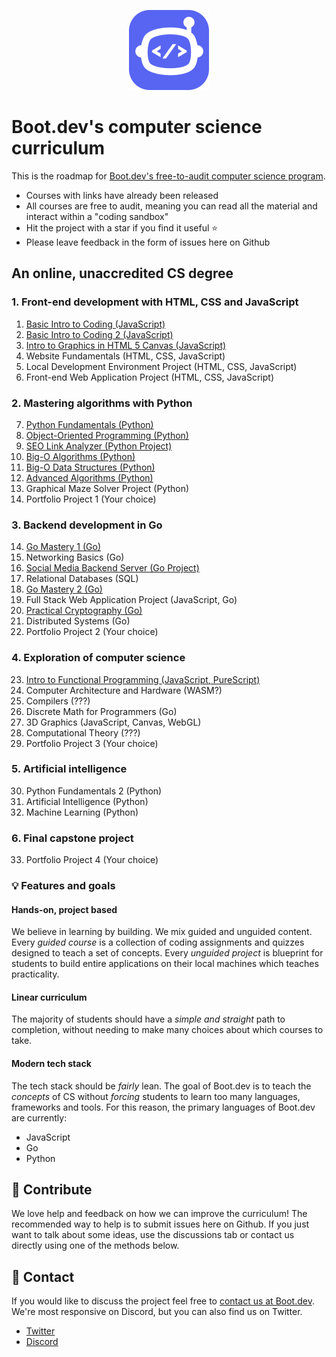 <p align="center">
  <img width="128" src="logo.png">
</p>

# Boot.dev's computer science curriculum

This is the roadmap for [Boot.dev's free-to-audit computer science program](https://boot.dev). 

* Courses with links have already been released
* All courses are free to audit, meaning you can read all the material and interact within a "coding sandbox"
* Hit the project with a star if you find it useful ⭐
* Please leave feedback in the form of issues here on Github

## An online, unaccredited CS degree

### 1. Front-end development with HTML, CSS and JavaScript

1. [Basic Intro to Coding (JavaScript)](https://boot.dev/course/2af5c197-21eb-48b4-bd90-b0d59adb311e/eca6fbac-01a2-4b03-9837-e2242d665e21/7e8e6413-34a8-41bd-afb2-4e342a40f23f)
2. [Basic Intro to Coding 2 (JavaScript)](https://boot.dev/course/fc90fccd-2516-4919-83e2-ea5987b0d3fa/004c8728-b78e-4363-b556-61bd4819905f/96af9198-eb08-4ce0-abdd-0e4da9d542bd)
3. [Intro to Graphics in HTML 5 Canvas (JavaScript)](https://boot.dev/course/bf7fc867-372e-484b-933f-f9cd2d4957c8/26154d59-593a-4d4a-9399-b6250f5864ad/b43d4067-97c7-4dec-b4c7-fbfff8a8398c)
4. Website Fundamentals (HTML, CSS, JavaScript)
5. Local Development Environment Project (HTML, CSS, JavaScript)
6. Front-end Web Application Project (HTML, CSS, JavaScript)

### 2. Mastering algorithms with Python

7. [Python Fundamentals (Python)](https://boot.dev/course/f9a25dfb-3e00-4727-ac78-36de82315355/caf44bf0-6565-400d-a566-af006b22dd2f/c499d5ac-97fe-4efa-9c63-1664100098d1)
8. [Object-Oriented Programming (Python)](https://boot.dev/course/f9a48bbc-d1ff-4388-bf0c-23c6e3c60ae0/46f1f86f-9b7c-4a8b-8883-4b407c0e675b/c444437d-7af3-4328-8f93-447e4dd8b736)
9.  [SEO Link Analyzer (Python Project)](https://boot.dev/project/59fbb2aa-7d67-4e88-bac8-42f49798a9f5/4a7010c1-e7d3-4cc5-9b1b-d1f4e9f9ce81)
10. [Big-O Algorithms (Python)](https://boot.dev/course/884342fc-5469-47b4-8125-8bfc897428a8/67214b76-2e4b-4fc1-9610-2cf8c7c1c3a2/b6e716d2-df64-487e-aa7b-d768e8a2c8fc)
11. [Big-O Data Structures (Python)](https://boot.dev/course/7bbb53ed-2106-4f6b-b885-e7645c2ff9d8/a9d59658-4e3c-441e-973b-147cc3c7e9de/666a9872-74d2-46d9-910a-63581b306302)
12. [Advanced Algorithms (Python)](https://boot.dev/course/aaad49fb-0dc5-43c6-992c-96d3f83ee663/573c4cc4-f178-4465-bb76-5ee4718f12a6/dfef3058-b62d-4774-be32-80d933a0a766)
13. Graphical Maze Solver Project (Python)
14. Portfolio Project 1 (Your choice)

### 3. Backend development in Go

14. [Go Mastery 1 (Go)](https://boot.dev/course/3b39d0f6-f944-4f1b-832d-a1daba32eda4/9e6acea2-8081-404d-9c34-3b5f677fa580/a74a68e0-9e85-4328-8868-5db0089ea11b)
15. Networking Basics (Go)
16. [Social Media Backend Server (Go Project)](https://boot.dev/project/709a2e74-eb45-46ea-ac26-4b8e6a3ce3e6/e367dd21-a96b-4f45-bccc-89349283c87c)
17. Relational Databases (SQL)
18. [Go Mastery 2 (Go)](https://boot.dev/course/41357578-6185-4d07-b463-d4efdb3635c0/9bfdb774-7cf6-4d6b-95b7-9ef498a340d8/7336e595-1c87-4065-a19f-9706c72603a7)
19. Full Stack Web Application Project (JavaScript, Go)
20. [Practical Cryptography (Go)](https://boot.dev/course/6321ddbf-49eb-4748-9737-6bc12e8bb705/4907b729-6a49-409c-a634-d64d357f9a8b/5c7bdecf-b3be-4947-aea6-749e2d1d96b4)
21. Distributed Systems (Go)
22. Portfolio Project 2 (Your choice)

### 4. Exploration of computer science

23. [Intro to Functional Programming (JavaScript, PureScript)](https://boot.dev/course/b1459f0c-21eb-41e5-b7f3-562ef69d344c/65e3ea51-a0c4-41d6-9e4f-750942bcb0c9/f0d6c12b-fe3f-4920-a6a0-b2ae830b1658)
24. Computer Architecture and Hardware (WASM?)
25. Compilers (???)
26. Discrete Math for Programmers (Go)
27. 3D Graphics (JavaScript, Canvas, WebGL)
28. Computational Theory (???)
29. Portfolio Project 3 (Your choice)

### 5. Artificial intelligence

30.  Python Fundamentals 2 (Python)
31.  Artificial Intelligence (Python)
32.  Machine Learning (Python)

### 6. Final capstone project

33. Portfolio Project 4 (Your choice)

### 💡 Features and goals

#### Hands-on, project based

We believe in learning by building. We mix guided and unguided content. Every *guided course* is a collection of coding assignments and quizzes designed to teach a set of concepts. Every *unguided project* is blueprint for students to build entire applications on their local machines which teaches practicality.

#### Linear curriculum

The majority of students should have a *simple and straight* path to completion, without needing to make many choices about which courses to take.

#### Modern tech stack

The tech stack should be *fairly* lean. The goal of Boot.dev is to teach the *concepts* of CS without *forcing* students to learn too many languages, frameworks and tools. For this reason, the primary languages of Boot.dev are currently:

* JavaScript
* Go
* Python

## 👏 Contribute

We love help and feedback on how we can improve the curriculum! The recommended way to help is to submit issues here on Github. If you just want to talk about some ideas, use the discussions tab or contact us directly using one of the methods below.

## 💬 Contact

If you would like to discuss the project feel free to [contact us at Boot.dev](https://blog.boot.dev/contact/). We're most responsive on Discord, but you can also find us on Twitter.

* [Twitter](https://twitter.com/bootdotdev)
* [Discord](https://discord.gg/EEkFwbv)
